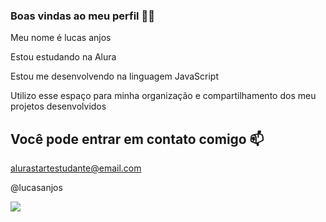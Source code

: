 ### Boas vindas ao meu perfil 💙💙
Meu nome é lucas anjos


Estou estudando na Alura

Estou me desenvolvendo na linguagem JavaScript

Utilizo esse espaço para minha organização e compartilhamento dos meu projetos desenvolvidos

## Você pode entrar em contato comigo 📫
alurastartestudante@email.com

@lucasanjos

![](https://media1.tenor.com/m/VYrnM4wMk6MAAAAC/squidward-tentacles-nickelodeon.gif)
